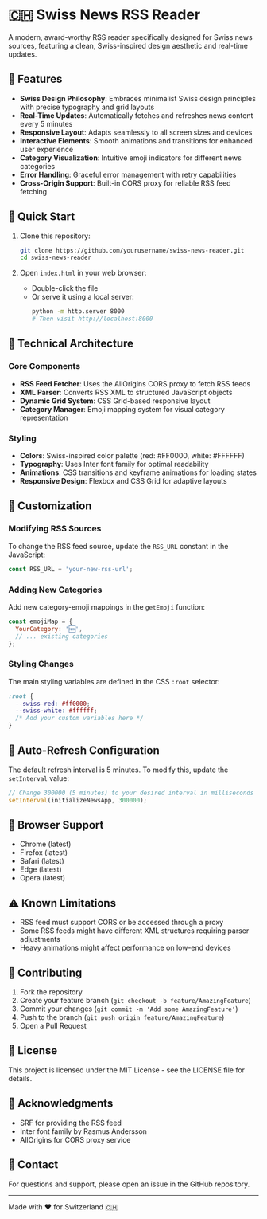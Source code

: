# 🇨🇭 Swiss News RSS Reader

A modern, award-worthy RSS reader specifically designed for Swiss news sources, featuring a clean, Swiss-inspired design aesthetic and real-time updates.

## 🌟 Features

- **Swiss Design Philosophy**: Embraces minimalist Swiss design principles with precise typography and grid layouts
- **Real-Time Updates**: Automatically fetches and refreshes news content every 5 minutes
- **Responsive Layout**: Adapts seamlessly to all screen sizes and devices
- **Interactive Elements**: Smooth animations and transitions for enhanced user experience
- **Category Visualization**: Intuitive emoji indicators for different news categories
- **Error Handling**: Graceful error management with retry capabilities
- **Cross-Origin Support**: Built-in CORS proxy for reliable RSS feed fetching

## 🚀 Quick Start

1. Clone this repository:

   ```bash
   git clone https://github.com/yourusername/swiss-news-reader.git
   cd swiss-news-reader
   ```

2. Open `index.html` in your web browser:
   - Double-click the file
   - Or serve it using a local server:
     ```bash
     python -m http.server 8000
     # Then visit http://localhost:8000
     ```

## 📐 Technical Architecture

### Core Components

- **RSS Feed Fetcher**: Uses the AllOrigins CORS proxy to fetch RSS feeds
- **XML Parser**: Converts RSS XML to structured JavaScript objects
- **Dynamic Grid System**: CSS Grid-based responsive layout
- **Category Manager**: Emoji mapping system for visual category representation

### Styling

- **Colors**: Swiss-inspired color palette (red: #FF0000, white: #FFFFFF)
- **Typography**: Uses Inter font family for optimal readability
- **Animations**: CSS transitions and keyframe animations for loading states
- **Responsive Design**: Flexbox and CSS Grid for adaptive layouts

## 🔧 Customization

### Modifying RSS Sources

To change the RSS feed source, update the `RSS_URL` constant in the JavaScript:

```javascript
const RSS_URL = 'your-new-rss-url';
```

### Adding New Categories

Add new category-emoji mappings in the `getEmoji` function:

```javascript
const emojiMap = {
  YourCategory: '🆕',
  // ... existing categories
};
```

### Styling Changes

The main styling variables are defined in the CSS `:root` selector:

```css
:root {
  --swiss-red: #ff0000;
  --swiss-white: #ffffff;
  /* Add your custom variables here */
}
```

## 🔄 Auto-Refresh Configuration

The default refresh interval is 5 minutes. To modify this, update the `setInterval` value:

```javascript
// Change 300000 (5 minutes) to your desired interval in milliseconds
setInterval(initializeNewsApp, 300000);
```

## 📱 Browser Support

- Chrome (latest)
- Firefox (latest)
- Safari (latest)
- Edge (latest)
- Opera (latest)

## ⚠️ Known Limitations

- RSS feed must support CORS or be accessed through a proxy
- Some RSS feeds might have different XML structures requiring parser adjustments
- Heavy animations might affect performance on low-end devices

## 🤝 Contributing

1. Fork the repository
2. Create your feature branch (`git checkout -b feature/AmazingFeature`)
3. Commit your changes (`git commit -m 'Add some AmazingFeature'`)
4. Push to the branch (`git push origin feature/AmazingFeature`)
5. Open a Pull Request

## 📝 License

This project is licensed under the MIT License - see the LICENSE file for details.

## 🙏 Acknowledgments

- SRF for providing the RSS feed
- Inter font family by Rasmus Andersson
- AllOrigins for CORS proxy service

## 📮 Contact

For questions and support, please open an issue in the GitHub repository.

---

Made with ❤️ for Switzerland 🇨🇭
